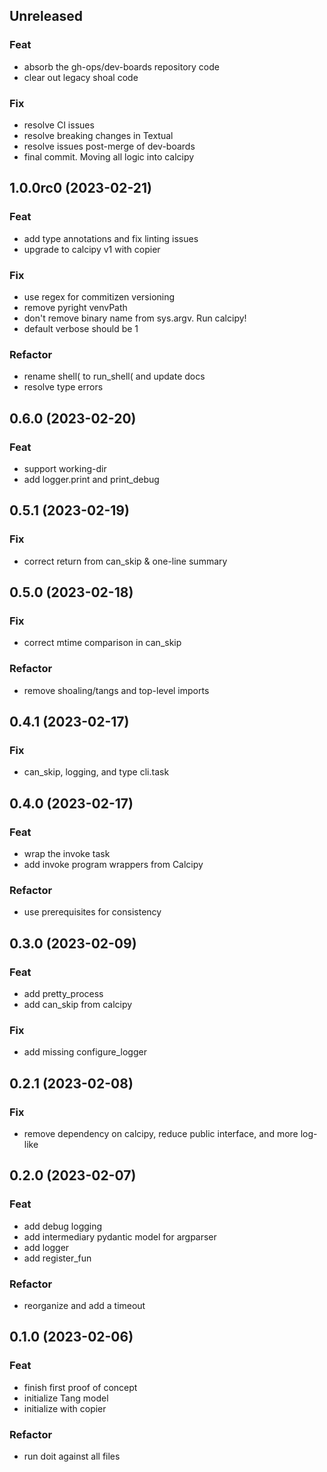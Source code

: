 ## Unreleased

### Feat

- absorb the gh-ops/dev-boards repository code
- clear out legacy shoal code

### Fix

- resolve CI issues
- resolve breaking changes in Textual
- resolve issues post-merge of dev-boards
- final commit. Moving all logic into calcipy

## 1.0.0rc0 (2023-02-21)

### Feat

- add type annotations and fix linting issues
- upgrade to calcipy v1 with copier

### Fix

- use regex for commitizen versioning
- remove pyright venvPath
- don't remove binary name from sys.argv. Run calcipy!
- default verbose should be 1

### Refactor

- rename shell( to run_shell( and update docs
- resolve type errors

## 0.6.0 (2023-02-20)

### Feat

- support working-dir
- add logger.print and print_debug

## 0.5.1 (2023-02-19)

### Fix

- correct return from can_skip & one-line summary

## 0.5.0 (2023-02-18)

### Fix

- correct mtime comparison in can_skip

### Refactor

- remove shoaling/tangs and top-level imports

## 0.4.1 (2023-02-17)

### Fix

- can_skip, logging, and type cli.task

## 0.4.0 (2023-02-17)

### Feat

- wrap the invoke task
- add invoke program wrappers from Calcipy

### Refactor

- use prerequisites for consistency

## 0.3.0 (2023-02-09)

### Feat

- add pretty_process
- add can_skip from calcipy

### Fix

- add missing configure_logger

## 0.2.1 (2023-02-08)

### Fix

- remove dependency on calcipy, reduce public interface, and more log-like

## 0.2.0 (2023-02-07)

### Feat

- add debug logging
- add intermediary pydantic model for argparser
- add logger
- add register_fun

### Refactor

- reorganize and add a timeout

## 0.1.0 (2023-02-06)

### Feat

- finish first proof of concept
- initialize Tang model
- initialize with copier

### Refactor

- run doit against all files
